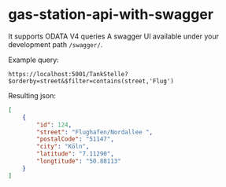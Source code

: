 # gas-station-api-with-swagger

It supports ODATA V4 queries A swagger UI available under your development path `/swagger/`.

Example query:
```
https://localhost:5001/TankStelle?$orderby=street&$filter=contains(street,'Flug')
```
Resulting json:

```json
[
    {
        "id": 124,
        "street": "Flughafen/Nordallee ",
        "postalCode": "51147",
        "city": "Köln",
        "latitude": "7.11290",
        "longtitude": "50.88113"
    }
]
```
